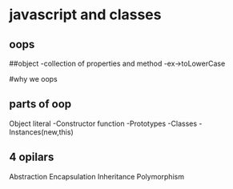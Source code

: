 # javascript and classes 

## oops

##object
-collection of properties and method
-ex->toLowerCase


#why we oops


## parts of oop
Object literal
-Constructor function
-Prototypes
-Classes
-Instances(new,this)


## 4 opilars
Abstraction
Encapsulation
Inheritance
Polymorphism


